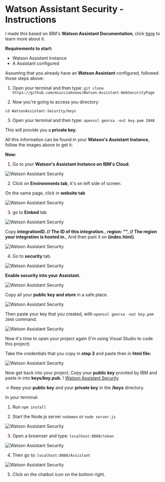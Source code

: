 # Watson Assistant Security - Instructions

I made this based on IBM's **Watson Assistant Documentation**, click [here](https://cloud.ibm.com/docs/watson-assistant?topic=watson-assistant-web-chat-security-enable) to learn more about it.

**Requirements to start:**

- Watson Assistant Instance
- A Assistant configured

Assuming that you already have an **Watson Assistant** configured, followed those steps above:

1. Open your terminal and then type:
   `git clone https://github.com/miucciaknows/Watson-Assistant-WebSecurityPage`

2. Now you're going to access you directory:

`cd WatsonAssistant-Security/keys`

3. Open your terminal and then type:
   `openssl genrsa -out key.pem 2048`

This will provide you a **private key.**

All this information can be found in your **Watson's Assistant Instance**, follow the images above to get it:

**Now:**

1. Go to your **Watson's Assistant Instance on IBM's Cloud.**

![Watson Assistant Security](./Images/1.png)

2. Click on **Environments tab**, it's on left side of screen.

On the same page, click in **website tab**

![Watson Assistant Security](./Images/2.png)

3. go to **Embed** tab

![Watson Assistant Security](./Images/3.png)

Copy **integrationID. // The ID of this integration.**, **region: "", // The region your integration is hosted in.**,
And then past it on **(index.html)**.

![Watson Assistant Security](./Images/4.png)

4. Go to **security** tab.

![Watson Assistant Security](./Images/5.png)

**Enable security into your Assistant.**

![Watson Assistant Security](./Images/6.png)

Copy all your **public key and store** in a safe place.

![Watson Assistant Security](./Images/6.png)

Then paste your key that you created, with `openssl genrsa -out key.pem 2048` command.

![Watson Assistant Security](./Images/6-2.png)

Now it's time to open your project again (I'm using Visual Studio to code this project)

Take the credentials that you copy in **step 3** and paste then in **html file:**

![Watson Assistant Security](./Images/7.png)

Now get back into your project, Copy your **public key** provited by IBM and paste in into **keys/key.pub.**
!
[Watson Assistant Security](./Images/8.png)

-> Keep your **public key** and your **private key** in the **/keys** directory.

In your terminal:

1. Run `npm install`

2. Start the Node.js server `nodemon` or `node server.js`

![Watson Assistant Security](./Images/9.png)

3. Open a brownser and type: `localhost:8080/token`

![Watson Assistant Security](./Images/10.png)

4. Then go to: `localhost:8080/Assistant`

![Watson Assistant Security](./Images/11.png)

5. Click on the chatbot icon on the bottom right.
